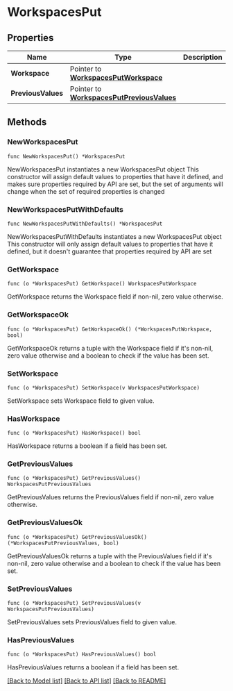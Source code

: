 # WorkspacesPut

## Properties

Name | Type | Description | Notes
------------ | ------------- | ------------- | -------------
**Workspace** | Pointer to [**WorkspacesPutWorkspace**](WorkspacesPutWorkspace.md) |  | [optional] 
**PreviousValues** | Pointer to [**WorkspacesPutPreviousValues**](WorkspacesPutPreviousValues.md) |  | [optional] 

## Methods

### NewWorkspacesPut

`func NewWorkspacesPut() *WorkspacesPut`

NewWorkspacesPut instantiates a new WorkspacesPut object
This constructor will assign default values to properties that have it defined,
and makes sure properties required by API are set, but the set of arguments
will change when the set of required properties is changed

### NewWorkspacesPutWithDefaults

`func NewWorkspacesPutWithDefaults() *WorkspacesPut`

NewWorkspacesPutWithDefaults instantiates a new WorkspacesPut object
This constructor will only assign default values to properties that have it defined,
but it doesn't guarantee that properties required by API are set

### GetWorkspace

`func (o *WorkspacesPut) GetWorkspace() WorkspacesPutWorkspace`

GetWorkspace returns the Workspace field if non-nil, zero value otherwise.

### GetWorkspaceOk

`func (o *WorkspacesPut) GetWorkspaceOk() (*WorkspacesPutWorkspace, bool)`

GetWorkspaceOk returns a tuple with the Workspace field if it's non-nil, zero value otherwise
and a boolean to check if the value has been set.

### SetWorkspace

`func (o *WorkspacesPut) SetWorkspace(v WorkspacesPutWorkspace)`

SetWorkspace sets Workspace field to given value.

### HasWorkspace

`func (o *WorkspacesPut) HasWorkspace() bool`

HasWorkspace returns a boolean if a field has been set.

### GetPreviousValues

`func (o *WorkspacesPut) GetPreviousValues() WorkspacesPutPreviousValues`

GetPreviousValues returns the PreviousValues field if non-nil, zero value otherwise.

### GetPreviousValuesOk

`func (o *WorkspacesPut) GetPreviousValuesOk() (*WorkspacesPutPreviousValues, bool)`

GetPreviousValuesOk returns a tuple with the PreviousValues field if it's non-nil, zero value otherwise
and a boolean to check if the value has been set.

### SetPreviousValues

`func (o *WorkspacesPut) SetPreviousValues(v WorkspacesPutPreviousValues)`

SetPreviousValues sets PreviousValues field to given value.

### HasPreviousValues

`func (o *WorkspacesPut) HasPreviousValues() bool`

HasPreviousValues returns a boolean if a field has been set.


[[Back to Model list]](../README.md#documentation-for-models) [[Back to API list]](../README.md#documentation-for-api-endpoints) [[Back to README]](../README.md)


